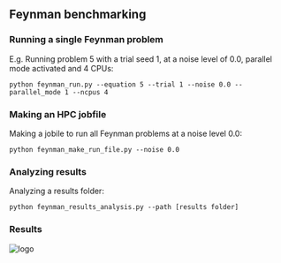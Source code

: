 ## Feynman benchmarking

### Running a single Feynman problem

E.g. Running problem 5 with a trial seed 1, at a noise level of 0.0, parallel mode activated and 4 CPUs:
```
python feynman_run.py --equation 5 --trial 1 --noise 0.0 --parallel_mode 1 --ncpus 4
```

### Making an HPC jobfile

Making a jobile to run all Feynman problems at a noise level 0.0:
```
python feynman_make_run_file.py --noise 0.0
```

### Analyzing results

Analyzing a results folder:
```
python feynman_results_analysis.py --path [results folder]
```

### Results

![logo](https://raw.githubusercontent.com/WassimTenachi/PhySO/main/benchmarking/FeynmanBenchmark/results/feynman_results.png)